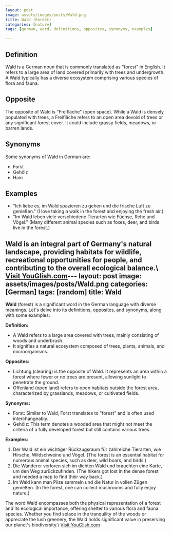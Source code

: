 ```yaml
---
layout: post
image: assets/images/posts/Wald.png
title: Wald (Forest)
categories: [nature]
tags: [german, word, definitions, opposites, synonyms, examples]

---
```


## Definition
Wald is a German noun that is commonly translated as "forest" in English. It refers to a large area of land covered primarily with trees and undergrowth. A Wald typically has a diverse ecosystem comprising various species of flora and fauna.

## Opposite
The opposite of Wald is "Freifläche" (open space). While a Wald is densely populated with trees, a Freifläche refers to an open area devoid of trees or any significant forest cover. It could include grassy fields, meadows, or barren lands.

## Synonyms
Some synonyms of Wald in German are:
- Forst
- Gehölz
- Hain

## Examples
- "Ich liebe es, im Wald spazieren zu gehen und die frische Luft zu genießen." (I love taking a walk in the forest and enjoying the fresh air.)
- "Im Wald leben viele verschiedene Tierarten wie Füchse, Rehe und Vögel." (Many different animal species such as foxes, deer, and birds live in the forest.)

Wald is an integral part of Germany's natural landscape, providing habitats for wildlife, recreational opportunities for people, and contributing to the overall ecological balance.\ <a id="yg-widget-0" class="youglish-widget" data-query="Wald" data-lang="german" data-components="8412" data-auto-start="0" data-bkg-color="theme_light" data-title="How%20to%20pronounce%20Wald%20in%20German"  rel="nofollow" href="https://youglish.com">Visit YouGlish.com</a><script async src="https://youglish.com/public/emb/widget.js" charset="utf-8"></script>---
layout: post
image: assets/images/posts/Wald.png
categories: [German]
tags: [random]
title: Wald
---

**Wald** (forest) is a significant word in the German language with diverse meanings. Let's delve into its definitions, opposites, and synonyms, along with some examples:

**Definition:**
- A Wald refers to a large area covered with trees, mainly consisting of woods and underbrush.
- It signifies a natural ecosystem composed of trees, plants, animals, and microorganisms.

**Opposites:**
- Lichtung (clearing) is the opposite of Wald. It represents an area within a forest where fewer or no trees are present, allowing sunlight to penetrate the ground.
- Offenland (open land) refers to open habitats outside the forest area, characterized by grasslands, meadows, or cultivated fields.

**Synonyms:**
- Forst: Similar to Wald, Forst translates to "forest" and is often used interchangeably.
- Gehölz: This term denotes a wooded area that might not meet the criteria of a fully developed forest but still contains various trees.

**Examples:**
1. Der Wald ist ein wichtiger Rückzugsraum für zahlreiche Tierarten, wie Hirsche, Wildschweine und Vögel. (The forest is an essential habitat for numerous animal species, such as deer, wild boars, and birds.)
2. Die Wanderer verloren sich im dichten Wald und brauchten eine Karte, um den Weg zurückzufinden. (The hikers got lost in the dense forest and needed a map to find their way back.)
3. Im Wald kann man Pilze sammeln und die Natur in vollen Zügen genießen. (In the forest, one can collect mushrooms and fully enjoy nature.)

The word Wald encompasses both the physical representation of a forest and its ecological importance, offering shelter to various flora and fauna species. Whether you find solace in the tranquility of the woods or appreciate the lush greenery, the Wald holds significant value in preserving our planet's biodiversity.\ <a id="yg-widget-0" class="youglish-widget" data-query="Wald" data-lang="german" data-components="8412" data-auto-start="0" data-bkg-color="theme_light" data-title="How%20to%20pronounce%20Wald%20in%20German"  rel="nofollow" href="https://youglish.com">Visit YouGlish.com</a><script async src="https://youglish.com/public/emb/widget.js" charset="utf-8"></script>
